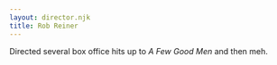 ```yaml
---
layout: director.njk
title: Rob Reiner
---
```


Directed several box office hits up to _A Few Good Men_ and then meh.
